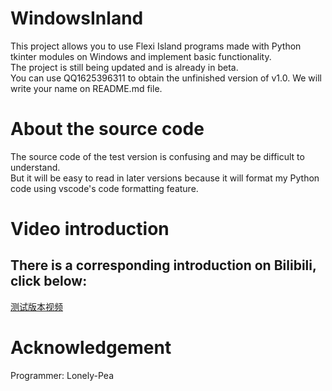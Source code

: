 # WindowsInland
This project allows you to use Flexi Island programs made with Python tkinter modules on Windows and implement basic functionality.  
The project is still being updated and is already in beta.  
You can use QQ1625396311 to obtain the unfinished version of v1.0. We will write your name on README.md file.

# About the source code
The source code of the test version is confusing and may be difficult to understand.   
But it will be easy to read in later versions because it will format my Python code using vscode's code formatting feature.  

# Video introduction
## There is a corresponding introduction on Bilibili, click below:
[测试版本视频](https://www.bilibili.com/video/BV1Ne41157y4/ "测试版本视频")  
  
# Acknowledgement
Programmer: Lonely-Pea  
